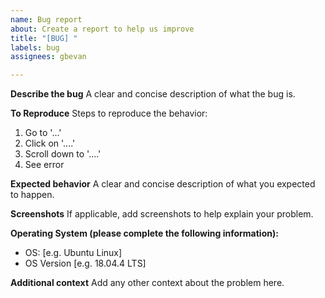 ```yaml
---
name: Bug report
about: Create a report to help us improve
title: "[BUG] "
labels: bug
assignees: gbevan

---
```


**Describe the bug**
A clear and concise description of what the bug is.

**To Reproduce**
Steps to reproduce the behavior:
1. Go to '...'
2. Click on '....'
3. Scroll down to '....'
4. See error

**Expected behavior**
A clear and concise description of what you expected to happen.

**Screenshots**
If applicable, add screenshots to help explain your problem.

**Operating System (please complete the following information):**
 - OS: [e.g. Ubuntu Linux]
 - OS Version [e.g. 18.04.4 LTS]

**Additional context**
Add any other context about the problem here.
